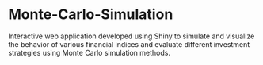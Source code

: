 # Monte-Carlo-Simulation
Interactive web application developed using Shiny to simulate and visualize the behavior of various financial indices and evaluate different investment strategies using Monte Carlo simulation methods.

